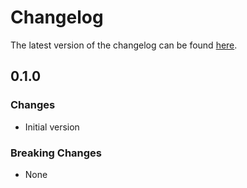 # Changelog

The latest version of the changelog can be found [here](/Azure/bicep-registry-modules/blob/main/avm/res/security-insights/setting/CHANGELOG.md).

## 0.1.0

### Changes

- Initial version

### Breaking Changes

- None
